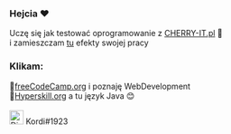 ### Hejcia ❤
Uczę się jak testować oprogramowanie z [CHERRY-IT.pl](https://cherry-it.pl) 🍒 <br />
i zamieszczam [tu](https://github.com/Kordietta/Crowdtesting-Cherry-IT) efekty swojej pracy

### Klikam:
📕[freeCodeCamp.org](https://www.freecodecamp.org) i poznaję WebDevelopment <br />
📕[Hyperskill.org](https://hyperskill.org) a tu język Java 😊 <br />
<br />
<img alt="Discord" width="25" src="https://icon-icons.com/icons2/2248/PNG/48/discord_icon_136688.png" /> Kordi#1923

<!-- ### Hejcia ❤
Uczę się jak testować oprogramowanie z [CHERRY-IT.pl](https://cherry-it.pl) 🍒 <br />
i zamieszczam [tu](https://github.com/Kordietta/Crowdtesting-Cherry-IT) efekty swojej pracy 
<br />
<br />
<strong>a poza tym 😊 </strong>
<br />
<br />
📕 z [freeCodeCamp.org](https://www.freecodecamp.org) poznaję WebDevelopment <br />
📕 z [Hyperskill.org](https://hyperskill.org) programuję w języku Java <br />
<br />
<br />
<img align="left" alt="React" width="23" src="https://icon-icons.com/icons2/2248/PNG/48/discord_icon_136688.png" /> tagnadiscordzie#54385743

### Klikam:
📕[freeCodeCamp.org](https://www.freecodecamp.org), gdzie poznaję WebDevelopment <br />
📕[Hyperskill.org](https://hyperskill.org) i programuję w języku Java <br />
<br />

<!--
Here are some ideas to get you started:
posiadam pierwszy certyfikat: 🏆 <strong>Responsive Web Design</strong> <br />
  <strong>Projekt w trakcie realizacji:</strong> Simple-Chatty-Bot 📌
- 🔭 I’m currently working on ...
- 🌱 I’m currently learning ...
- 👯 I’m looking to collaborate on ...
- 🤔 I’m looking for help with ...
- 💬 Ask me about ...
- 📫 How to reach me: ...
- 😄 Pronouns: ...
- ⚡ Fun fact: ...
-->

